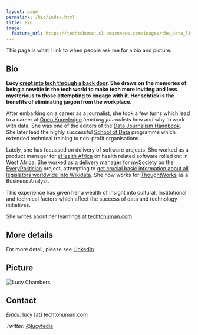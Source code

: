 ```yaml
---
layout: page
permalink: /bio/index.html
title: Bio
image:
  feature_url: https://techtohuman.s3.amazonaws.com/images/the_data_lifecycle960px.jpg
---
```



This page is what I link to when people ask me for a bio and picture. 

## Bio

**Lucy [crept into tech through a back door](https://techtohuman.com/5_in_5_fluency). She draws on the memories of being a newbie in the tech world to make tech more inviting and less mysterious to those attempting to engage with it. Her schtick is the benefits of eliminating jargon from the workplace.** 

After embarking on a career as a journalist, she took a few turns which lead to a career at [Open Knowledge](https://okfn.org/) *teaching journalists* how and why to work with data. She was one of the editors of the [Data Journalism Handbook](http://datajournalismhandbook.org/). She later lead the highly successful [School of Data](https://schoolofdata.org/) programme which extended technical training to non-profit organisations. 

Lately, she has focussed on delivery of software projects.  She worked as a product manager for [eHealth Africa](https://www.ehealthafrica.org/) on health related software rolled out in West Africa. She worked as a delivery manager for [mySociety](https://www.mysociety.org/) on the [EveryPolitician](http://everypolitician.org/) project, attempting to [get crucial basic information about all legislators worldwide into Wikidata](https://meta.wikimedia.org/wiki/Grants:Project/EveryPolitician). She now works for [ThoughtWorks](https://www.thoughtworks.com/) as a Business Analyst. 

This experience has given her a wealth of insight into cultural, institutional and technical factors which affect the success of data and technology initiatives. 

She writes about her learnings at [techtohuman.com](https://techtohuman.com/).

## More details

For more detail, please see [LinkedIn](https://uk.linkedin.com/in/lucyfedia) 

## Picture 

<img src="https://techtohuman.s3.amazonaws.com/images/bio-photo-2.jpg" alt="Lucy Chambers">

## Contact 

*Email:* lucy [at] techtohuman.com 

*Twitter:* [@lucyfedia](http://twitter.com/lucyfedia)



